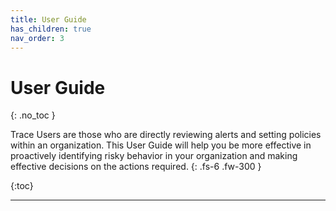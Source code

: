 ```yaml
---
title: User Guide
has_children: true
nav_order: 3
---
```


# User Guide
{: .no_toc }


Trace Users are those who are directly reviewing alerts and setting policies within an organization. This User Guide will help you be more effective in proactively identifying risky behavior in your organization and making effective decisions on the actions required.
{: .fs-6 .fw-300 }

{:toc}

---
